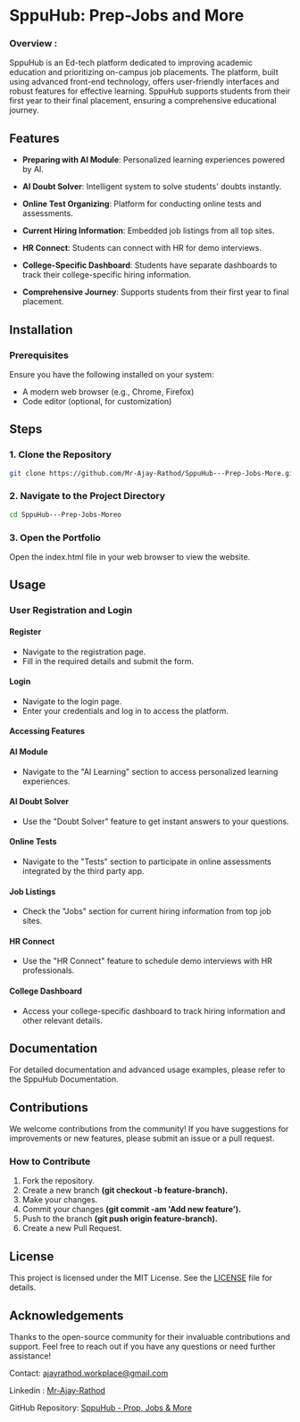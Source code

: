 
# SppuHub: Prep-Jobs and More

### Overview :

SppuHub is an Ed-tech platform dedicated to improving academic education and prioritizing on-campus job placements. The platform, built using advanced front-end technology, offers user-friendly interfaces and robust features for effective learning. SppuHub supports students from their first year to their final placement, ensuring a comprehensive educational journey.

## Features

- **Preparing with AI Module**: Personalized learning experiences powered by AI.

- **AI Doubt Solver**: Intelligent system to solve students' doubts instantly.

- **Online Test Organizing**: Platform for conducting online tests and assessments.

- **Current Hiring Information**: Embedded job listings from all top sites.

- **HR Connect**: Students can connect with HR for demo interviews.

- **College-Specific Dashboard**: Students have separate dashboards to track their college-specific hiring information.

- **Comprehensive Journey**: Supports students from their first year to final placement.
## Installation

### Prerequisites
Ensure you have the following installed on your system:

- A modern web browser (e.g., Chrome, Firefox)
- Code editor (optional, for customization)


## Steps

### 1. Clone the Repository
```bash
git clone https://github.com/Mr-Ajay-Rathod/SppuHub---Prep-Jobs-More.git

```
    
### 2. Navigate to the Project Directory

```bash
cd SppuHub---Prep-Jobs-Moreo

```

### 3. Open the Portfolio

Open the index.html file in your web browser to view the website.


## Usage

### User Registration and Login

#### Register
- Navigate to the registration page.
- Fill in the required details and submit the form.

#### Login

- Navigate to the login page.
- Enter your credentials and log in to access the platform.
#### Accessing Features

#### AI Module

- Navigate to the "AI Learning" section to access personalized learning experiences.

#### AI Doubt Solver

- Use the "Doubt Solver" feature to get instant answers to your questions.

#### Online Tests

- Navigate to the "Tests" section to participate in online assessments integrated by the third party app.

#### Job Listings

- Check the "Jobs" section for current hiring information from top job sites.

#### HR Connect

- Use the "HR Connect" feature to schedule demo interviews with HR professionals.

#### College Dashboard
- Access your college-specific dashboard to track hiring information and other relevant details.

## Documentation
For detailed documentation and advanced usage examples, please refer to the SppuHub Documentation.

## Contributions
We welcome contributions from the community! If you have suggestions for improvements or new features, please submit an issue or a pull request.

### How to Contribute
1. Fork the repository.
2. Create a new branch **(git checkout -b feature-branch).**
3. Make your changes.
4. Commit your changes **(git commit -am 'Add new feature').**
5. Push to the branch **(git push origin feature-branch).**
6. Create a new Pull Request.

## License
This project is licensed under the MIT
 License. See the [LICENSE](https://github.com/Mr-Ajay-Rathod/SppuHub---Prep-Jobs-More/blob/main/LICENSE) file for details.

## Acknowledgements
Thanks to the open-source community for their invaluable contributions and support.
Feel free to reach out if you have any questions or need further assistance!

Contact: ajayrathod.workplace@gmail.com

Linkedin : [Mr-Ajay-Rathod](https://www.linkedin.com/in/mr-ajay-rathod/)

GitHub Repository: [ SppuHub - Prop, Jobs & More](#)